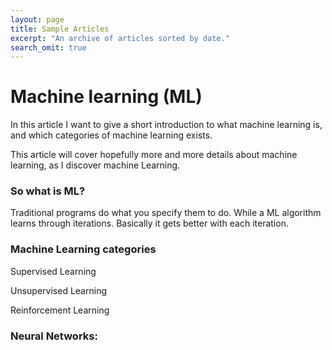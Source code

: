```yaml
---
layout: page
title: Sample Articles
excerpt: "An archive of articles sorted by date."
search_omit: true
---
```


# Machine learning (ML)
In this article I want to give a short introduction to what machine learning is, and which categories of machine learning exists.

This article will cover hopefully more and more details about machine learning, as I discover machine Learning.

### So what is ML?
Traditional programs do what you specify them to do. While a ML algorithm learns through iterations.
Basically it gets better with each iteration. 

### Machine Learning categories

Supervised Learning

Unsupervised Learning

Reinforcement Learning

### Neural Networks:
